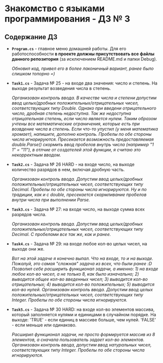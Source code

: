 # Знакомство с языками программирования - ДЗ № 3

## Содержание ДЗ

* **`Program.cs`** - главное меню домашней работы. Для его работоспособности **в проекте должны присутствовать все файлы данного репозитория** (за исключением README.md и папки Debug).

    _Обновил код, привел его в более лаконичный вариант, ранее было слишком топорно =)_

* **`Task1.cs`** - Задача № 25 - на входе два значения: число и степень. На выходе результат возведения числа в степень.

    _Организован контроль ввода. В качестве числа и степени допустим ввод целых/дробных положительных/отрицательных чисел, соответствующих типу Double. Однако при введени отрицательного число, дробная степень недоступна. Так же недоступна отрицательная степень, если число является нулем. Таким образом учтены все математические ограничения, которые есть при возвдение числа в степень. Если что-то упустил (у меня математика хромает), напишите, дополню контроль. Пробелы по обе стороны числа игнорируются. Пресекается возможность предоставляемая double.Parse() скормить ввод пробелов внутрь числа (например "1 1" = "11"), в отлчие от создателей этой функции, я считаю это некорректным вводом._

* **`Task2.cs`** - Задача № 26 HARD - на входе число, на выходе количество разрядов в нем, включая дробную часть.

    _Организован контроль ввода. Допустим ввод целых/дробных положительных/отрицательных чисел, соответствующих типу Decimal. Пробелы по обе стороны числа игнорируются. Ну и по традиции, как и с double, пресекается скармливание пробелов внутри числа при выполнении Parse._

* **`Task3.cs`** - Задача № 27: на входе число, на выходе сумма всех разрядов числа.

    _Организован контроль ввода. Допустим ввод целых/дробных положительных/отрицательных чисел, соответствующих типу Decimal. С пробелами все так же, как и ранее._

* **`Task4.cs`** - Задача № 29: на входе любое кол-во целых чисел, на выходе они же.

    _Вот на этой задаче я конечно выпал. Что на входе, то и на выходе. Пожалуй, это самая "сложная" задача из всех, что были ранее :D Позволил себе расширить функционал задачи, а именно: 1) на входе любое кол-во чисел, а не только 8, как было изначально; 2) выводится общее кол-во введенных чисел; 3) выводится кол-во отрицательных; 4) выводится кол-во положительных; 5) выводится кол-во нулей. Организован контроль ввода. Допустим ввод целых положительных/отрицательных чисел, соответствующих типу Integer. Пробелы по обе стороны числа игнорируются._

* **`Task5.cs`** - Задача № 30 HARD: на входе кол-во элементов массива, который заполняется нулями и единицами в случайном порядке. На выходе: 'TRUE' - если единиц в массиве больше, чем нулей. 'FALSE' - если меньше или одинаково.

    _Расширил функционал задачи, не просто формируется массив из 8 элементов, а сначала пользователь задает кол-во элементов. Организован контроль ввода, допустим ввод натуральных чисел, соответствующих типу Integer. Пробелы по обе стороны числа игнорируются._